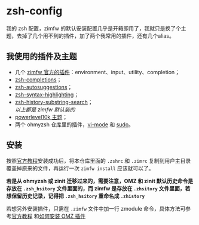# zsh-config
我的 zsh 配置，zimfw 的默认安装配置几乎是开箱即用了，我就只是换了个主题，去掉了几个用不到的插件，加了两个我常用的插件，还有几个alias。    

## 我使用的插件及主题

- 几个 [zimfw 官方的插件](https://zimfw.sh/docs/modules/)：environment、input、utility、completion；
- [zsh-completions](https://github.com/zsh-users/zsh-completions)；
- [zsh-autosuggestions](https://github.com/zsh-users/zsh-autosuggestions)；
- [zsh-syntax-highlighting](https://github.com/zsh-users/zsh-syntax-highlighting)；
- [zsh-history-substring-search](https://github.com/zsh-users/zsh-history-substring-search)；    
*以上都是 zimfw 默认装的*    
- [powerlevel10k 主题](https://github.com/romkatv/powerlevel10k)；
- 两个 ohmyzsh 仓库里的插件，[vi-mode](https://github.com/ohmyzsh/ohmyzsh/tree/master/plugins/vi-mode) 和 [sudo](https://github.com/ohmyzsh/ohmyzsh/tree/master/plugins/sudo)。


## 安装

按照[官方教程](https://github.com/zimfw/zimfw#installation)安装成功后，将本仓库里面的 `.zshrc` 和 `.zimrc` 复制到用户主目录覆盖掉原来的文件，再运行一次 `zimfw install` 应该就可以了。    

**若是从 ohmyzsh 或 zinit 迁移过来的，需要注意，OMZ 和 zinit 默认历史命令是存放在 `.zsh_hsitory` 文件里面的，而 zimfw 是存放在 `.zhsitory` 文件里面，若想保留历史记录，记得把 `.zsh_hsitory` 重命名成 `.zhistory`**    

若想另外安装插件，只需在 `.zimfw` 文件中加一行 zmodule 命令，具体方法可参考[官方教程](https://github.com/zimfw/zimfw#zmodule)
和[如何安装 OMZ 插件](https://github.com/zimfw/zimfw/issues/380#issuecomment-600369861)
